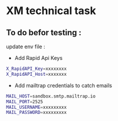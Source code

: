 # XM technical task

## To do befor testing :

update env file :

-   Add Rapid Api Keys

```bash
X_RapidAPI_Key=xxxxxxxx
X_RapidAPI_Host=xxxxxxx
```

-   Add mailtrap credentials to catch emails

```bash
MAIL_HOST=sandbox.smtp.mailtrap.io
MAIL_PORT=2525
MAIL_USERNAME=xxxxxxxxx
MAIL_PASSWORD=xxxxxxxxx
```
